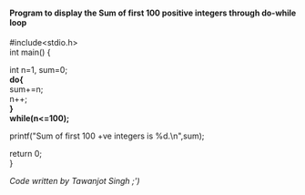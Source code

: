 #### Program to display the Sum of first 100 positive integers through do-while loop

#include<stdio.h>  
int main()              {  
  
int n=1, sum=0;  
**do{**  
sum+=n;  
n++;  
**}**    
**while(n<=100);**  
  
printf("Sum of first 100 +ve integers is %d.\n",sum);  
  

return 0;  
}  

*Code written by Tawanjot Singh ;')*
